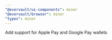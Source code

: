 ```yaml
---
"@evervault/ui-components": minor
"@evervault/browser": minor
"types": minor
---
```


Add support for Apple Pay and Google Pay wallets
